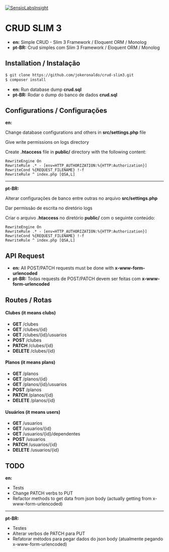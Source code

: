 [![SensioLabsInsight](https://insight.sensiolabs.com/projects/39f9efdc-883e-40a8-a1ed-6d48203759f6/big.png)](https://insight.sensiolabs.com/projects/39f9efdc-883e-40a8-a1ed-6d48203759f6)
# CRUD SLIM 3

* **en:** Simple CRUD - Slim 3 Framework / Eloquent ORM / Monolog
* **pt-BR:** Crud simples com Slim 3 Framework / Eloquent ORM / Monolog

## Installation / Instalação

```bash
$ git clone https://github.com/jokeronaldo/crud-slim3.git
$ composer install
```

* **en:** Run database dump **crud.sql**
* **pt-BR:** Rodar o dump do banco de dados **crud.sql**

## Configurations / Configurações

**en:**

Change database configurations and others in **src/settings.php** file

Give write permissions on logs directory

Create **.htaccess** file in **public/** directory with the following content:

```
RewriteEngine On
RewriteRule .* - [env=HTTP_AUTHORIZATION:%{HTTP:Authorization}]
RewriteCond %{REQUEST_FILENAME} !-f
RewriteRule ^ index.php [QSA,L]
```
---
**pt-BR:**

Alterar configurações de banco entre outras no arquivo **src/settings.php**

Dar permissão de escrita no diretório logs

Criar o arquivo **.htaccess** no diretório **public/** com o seguinte conteúdo:

```
RewriteEngine On
RewriteRule .* - [env=HTTP_AUTHORIZATION:%{HTTP:Authorization}]
RewriteCond %{REQUEST_FILENAME} !-f
RewriteRule ^ index.php [QSA,L]
```

## API Request

* **en:** All POST/PATCH requests must be done with **x-www-form-urlencoded**
* **pt-BR:** Todas requests de POST/PATCH devem ser feitas com **x-www-form-urlencoded**

## Routes / Rotas

#### Clubes (it means clubs)
* **GET** /clubes
* **GET** /clubes/{id}
* **GET** /clubes/{id}/usuarios
* **POST** /clubes
* **PATCH** /clubes/{id}
* **DELETE** /clubes/{id}

#### Planos (it means plans)
* **GET** /planos
* **GET** /planos/{id}
* **GET** /planos/{id}/usuarios
* **POST** /planos
* **PATCH** /planos/{id}
* **DELETE** /planos/{id}

#### Usuários (it means users)
* **GET** /usuarios
* **GET** /usuarios/{id}
* **GET** /usuarios/{id}/dependentes
* **POST** /usuarios
* **PATCH** /usuarios/{id}
* **DELETE** /usuarios/{id}

## TODO

**en:**

* Tests
* Change PATCH verbs to PUT
* Refactor methods to get data from json body (actually getting from x-www-form-urlencoded)
---
**pt-BR:**
* Testes
* Alterar verbos de PATCH para PUT
* Refatorar métodos para pegar dados do json body (atualmente pegando x-www-form-urlencoded)
